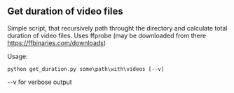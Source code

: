## Get duration of video files ##

Simple script, that recursively path throught the directory and calculate total duration of video files. Uses ffprobe (may be downloaded from  there https://ffbinaries.com/downloads)

Usage:

    python get_duration.py some\path\with\videos [--v]

--v for verbose output
